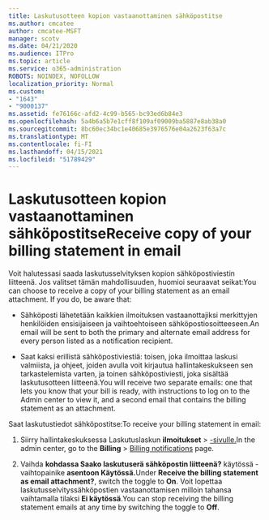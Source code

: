 ```yaml
---
title: Laskutusotteen kopion vastaanottaminen sähköpostitse
ms.author: cmcatee
author: cmcatee-MSFT
manager: scotv
ms.date: 04/21/2020
ms.audience: ITPro
ms.topic: article
ms.service: o365-administration
ROBOTS: NOINDEX, NOFOLLOW
localization_priority: Normal
ms.custom:
- "1643"
- "9000137"
ms.assetid: fe76166c-afd2-4c99-b565-bc93ed6b84e3
ms.openlocfilehash: 5a4b6a5b7e1cff8f109af09009ba5887e8ab38a0
ms.sourcegitcommit: 8bc60ec34bc1e40685e3976576e04a2623f63a7c
ms.translationtype: MT
ms.contentlocale: fi-FI
ms.lasthandoff: 04/15/2021
ms.locfileid: "51789429"
---
```

# <a name="receive-copy-of-your-billing-statement-in-email"></a><span data-ttu-id="6abfc-102">Laskutusotteen kopion vastaanottaminen sähköpostitse</span><span class="sxs-lookup"><span data-stu-id="6abfc-102">Receive copy of your billing statement in email</span></span>

<span data-ttu-id="6abfc-p101">Voit halutessasi saada laskutusselvityksen kopion sähköpostiviestin liitteenä. Jos valitset tämän mahdollisuuden, huomioi seuraavat seikat:</span><span class="sxs-lookup"><span data-stu-id="6abfc-p101">You can choose to receive a copy of your billing statement as an email attachment. If you do, be aware that:</span></span>
  
- <span data-ttu-id="6abfc-105">Sähköposti lähetetään kaikkien ilmoituksen vastaanottajiksi merkittyjen henkilöiden ensisijaiseen ja vaihtoehtoiseen sähköpostiosoitteeseen.</span><span class="sxs-lookup"><span data-stu-id="6abfc-105">An email will be sent to both the primary and alternate email address for every person listed as a notification recipient.</span></span>

- <span data-ttu-id="6abfc-106">Saat kaksi erillistä sähköpostiviestiä: toisen, joka ilmoittaa laskusi valmiista, ja ohjeet, joiden avulla voit kirjautua hallintakeskukseen sen tarkastelemista varten, ja toinen sähköpostiviesti, joka sisältää laskutusotteen liitteenä.</span><span class="sxs-lookup"><span data-stu-id="6abfc-106">You will receive two separate emails: one that lets you know that your bill is ready, with instructions to log on to the Admin center to view it, and a second email that contains the billing statement as an attachment.</span></span>

<span data-ttu-id="6abfc-107">Saat laskutustiedot sähköpostitse:</span><span class="sxs-lookup"><span data-stu-id="6abfc-107">To receive your billing statement in email:</span></span>
  
1. <span data-ttu-id="6abfc-108">Siirry hallintakeskuksessa Laskutuslaskun **ilmoitukset** \> [-sivulle.](https://go.microsoft.com/fwlink/p/?linkid=853212)</span><span class="sxs-lookup"><span data-stu-id="6abfc-108">In the admin center, go to the **Billing** \> [Billing notifications](https://go.microsoft.com/fwlink/p/?linkid=853212) page.</span></span>

2. <span data-ttu-id="6abfc-109">Vaihda **kohdassa Saako laskutuserä sähköpostin liitteenä?** käytössä -vaihtopainike **asentoon Käytössä.**</span><span class="sxs-lookup"><span data-stu-id="6abfc-109">Under **Receive the billing statement as email attachment?**, switch the toggle to **On**.</span></span> <span data-ttu-id="6abfc-110">Voit lopettaa laskutusselvityssähköpostien vastaanottamisen milloin tahansa vaihtamalla tilaksi **Ei käytössä**.</span><span class="sxs-lookup"><span data-stu-id="6abfc-110">You can stop receiving the billing statement emails at any time by switching the toggle to **Off**.</span></span>